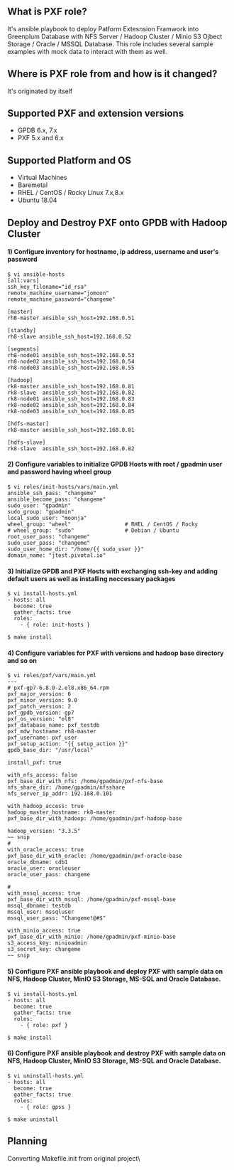 ## What is PXF role?
It's ansible playbook to deploy Patform Extesnsion Framwork into Greenplum Database with NFS Server / Hadoop Cluster / Minio S3 Ojbect Storage / Oracle / MSSQL Database. This role includes several sample examples with mock data to interact with them as well.

## Where is PXF role from and how is it changed?
It's originated by itself

## Supported PXF and extension versions
* GPDB 6.x, 7.x
* PXF 5.x and 6.x

## Supported Platform and OS
* Virtual Machines
* Baremetal
* RHEL / CentOS / Rocky Linux 7.x,8.x
* Ubuntu 18.04

## Deploy and Destroy PXF onto GPDB with Hadoop Cluster
#### 1) Configure inventory for hostname, ip address, username and user's password
```
$ vi ansible-hosts
[all:vars]
ssh_key_filename="id_rsa"
remote_machine_username="jomoon"
remote_machine_password="changeme"

[master]
rh8-master ansible_ssh_host=192.168.0.51

[standby]
rh8-slave ansible_ssh_host=192.168.0.52

[segments]
rh8-node01 ansible_ssh_host=192.168.0.53
rh8-node02 ansible_ssh_host=192.168.0.54
rh8-node03 ansible_ssh_host=192.168.0.55

[hadoop]
rk8-master ansible_ssh_host=192.168.0.81
rk8-slave  ansible_ssh_host=192.168.0.82
rk8-node01 ansible_ssh_host=192.168.0.83
rk8-node02 ansible_ssh_host=192.168.0.84
rk8-node03 ansible_ssh_host=192.168.0.85

[hdfs-master]
rk8-master ansible_ssh_host=192.168.0.81

[hdfs-slave]
rk8-slave  ansible_ssh_host=192.168.0.82
```

#### 2) Configure variables to initialize GPDB Hosts with root / gpadmin user and password having wheel group
```
$ vi roles/init-hosts/vars/main.yml
ansible_ssh_pass: "changeme"
ansible_become_pass: "changeme"
sudo_user: "gpadmin"
sudo_group: "gpadmin"
local_sudo_user: "moonja"
wheel_group: "wheel"                 # RHEL / CentOS / Rocky
# wheel_group: "sudo"                # Debian / Ubuntu
root_user_pass: "changeme"
sudo_user_pass: "changeme"
sudo_user_home_dir: "/home/{{ sudo_user }}"
domain_name: "jtest.pivotal.io"
```

#### 3) Initialize GPDB and PXF Hosts with exchanging ssh-key and adding default users as well as installing neccessary packages
```
$ vi install-hosts.yml
- hosts: all
  become: true
  gather_facts: true
  roles:
    - { role: init-hosts }

$ make install
```

#### 4) Configure variables for PXF with versions and hadoop base directory and so on
```
$ vi roles/pxf/vars/main.yml
---
# pxf-gp7-6.8.0-2.el8.x86_64.rpm
pxf_major_version: 6
pxf_minor_version: 9.0
pxf_patch_version: 2
pxf_gpdb_version: gp7
pxf_os_version: "el8"
pxf_database_name: pxf_testdb
pxf_mdw_hostname: rh8-master
pxf_username: pxf_user
pxf_setup_action: "{{ setup_action }}"
gpdb_base_dir: "/usr/local"

install_pxf: true

with_nfs_access: false
pxf_base_dir_with_nfs: /home/gpadmin/pxf-nfs-base
nfs_share_dir: /home/gpadmin/nfsshare
nfs_server_ip_addr: 192.168.0.101

with_hadoop_access: true
hadoop_master_hostname: rk8-master
pxf_base_dir_with_hadoop: /home/gpadmin/pxf-hadoop-base

hadoop_version: "3.3.5"
~~ snip
#
with_oracle_access: true
pxf_base_dir_with_oracle: /home/gpadmin/pxf-oracle-base
oracle_dbname: cdb1
oracle_user: oracleuser
oracle_user_pass: changeme

#
with_mssql_access: true
pxf_base_dir_with_mssql: /home/gpadmin/pxf-mssql-base
mssql_dbname: testdb
mssql_user: mssqluser
mssql_user_pass: "Changeme!@#$"

with_minio_access: true
pxf_base_dir_with_minio: /home/gpadmin/pxf-minio-base
s3_access_key: minioadmin
s3_secret_key: changeme
~~ snip
```

#### 5) Configure PXF ansible playbook and deploy PXF with sample data on NFS, Hadoop Cluster, MinIO S3 Storage, MS-SQL and Oracle Database.
```
$ vi install-hosts.yml
- hosts: all
  become: true
  gather_facts: true
  roles:
    - { role: pxf }

$ make install
```

#### 6) Configure PXF ansible playbook and destroy PXF with sample data on NFS, Hadoop Cluster, MinIO S3 Storage, MS-SQL and Oracle Database.
```
$ vi uninstall-hosts.yml
- hosts: all
  become: true
  gather_facts: true
  roles:
    - { role: gpss }

$ make uninstall
```

## Planning
Converting Makefile.init from original project\
